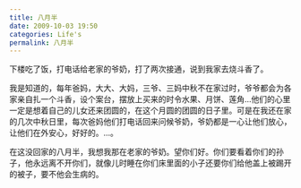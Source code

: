 ```yaml
---
title: 八月半
date: 2009-10-03 19:50
categories: Life's
permalink: 八月半
---
```


下楼吃了饭，打电话给老家的爷奶，打了两次接通，说到我家去烧斗香了。

我是知道的，每年爸妈，大大、大妈，三爷、三妈中秋不在家过时，爷爷都会为各家亲自扎一个斗香，设个案台，摆放上买来的时令水果、月饼、莲角...他们的心里一定是想着自己的儿女还来团圆的，在这个月圆的团圆的日子里。可是在我还在家的几次中秋日里，每次爸妈他们打电话回来问候爷奶，爷奶都是一心让他们放心，让他们在外安心，好好的。...。

在这没回家的八月半，我想我那在老家的爷奶。望你们好。你们要看着你们的孙子，他永远离不开你们，就像儿时睡在你们床里面的小子还要你们给他盖上被踢开的被子，要不他会生病的。